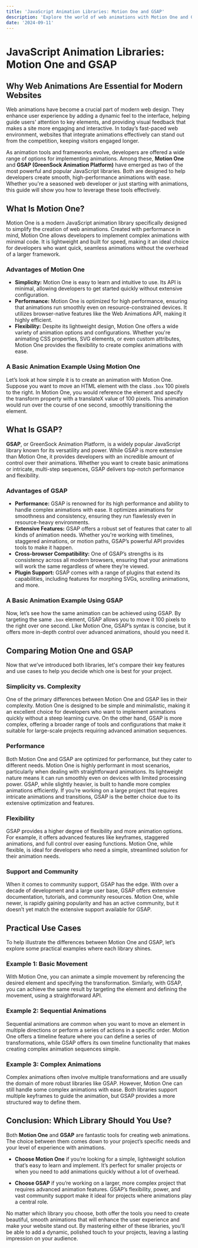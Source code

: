 ```yaml
---
title: 'JavaScript Animation Libraries: Motion One and GSAP'
description: 'Explore the world of web animations with Motion One and GSAP. Learn how to create stunning animations and bring your website to life.'
date: '2024-09-11'
---
```


# JavaScript Animation Libraries: Motion One and GSAP

## Why Web Animations Are Essential for Modern Websites

Web animations have become a crucial part of modern web design. They enhance user experience by adding a dynamic feel to the interface, helping guide users' attention to key elements, and providing visual feedback that makes a site more engaging and interactive. In today’s fast-paced web environment, websites that integrate animations effectively can stand out from the competition, keeping visitors engaged longer.

As animation tools and frameworks evolve, developers are offered a wide range of options for implementing animations. Among these, **Motion One** and **GSAP (GreenSock Animation Platform)** have emerged as two of the most powerful and popular JavaScript libraries. Both are designed to help developers create smooth, high-performance animations with ease. Whether you're a seasoned web developer or just starting with animations, this guide will show you how to leverage these tools effectively.

## What Is Motion One?

Motion One is a modern JavaScript animation library specifically designed to simplify the creation of web animations. Created with performance in mind, Motion One allows developers to implement complex animations with minimal code. It is lightweight and built for speed, making it an ideal choice for developers who want quick, seamless animations without the overhead of a larger framework.

### Advantages of Motion One

- **Simplicity:** Motion One is easy to learn and intuitive to use. Its API is minimal, allowing developers to get started quickly without extensive configuration.
- **Performance:** Motion One is optimized for high performance, ensuring that animations run smoothly even on resource-constrained devices. It utilizes browser-native features like the Web Animations API, making it highly efficient.
- **Flexibility:** Despite its lightweight design, Motion One offers a wide variety of animation options and configurations. Whether you're animating CSS properties, SVG elements, or even custom attributes, Motion One provides the flexibility to create complex animations with ease.

### A Basic Animation Example Using Motion One

Let’s look at how simple it is to create an animation with Motion One. Suppose you want to move an HTML element with the class `.box` 100 pixels to the right. In Motion One, you would reference the element and specify the transform property with a translateX value of 100 pixels. This animation would run over the course of one second, smoothly transitioning the element.

## What Is GSAP?

**GSAP**, or GreenSock Animation Platform, is a widely popular JavaScript library known for its versatility and power. While GSAP is more extensive than Motion One, it provides developers with an incredible amount of control over their animations. Whether you want to create basic animations or intricate, multi-step sequences, GSAP delivers top-notch performance and flexibility.

### Advantages of GSAP

- **Performance:** GSAP is renowned for its high performance and ability to handle complex animations with ease. It optimizes animations for smoothness and consistency, ensuring they run flawlessly even in resource-heavy environments.
- **Extensive Features:** GSAP offers a robust set of features that cater to all kinds of animation needs. Whether you're working with timelines, staggered animations, or motion paths, GSAP’s powerful API provides tools to make it happen.
- **Cross-browser Compatibility:** One of GSAP’s strengths is its consistency across all modern browsers, ensuring that your animations will work the same regardless of where they’re viewed.
- **Plugin Support:** GSAP comes with a range of plugins that extend its capabilities, including features for morphing SVGs, scrolling animations, and more.

### A Basic Animation Example Using GSAP

Now, let’s see how the same animation can be achieved using GSAP. By targeting the same `.box` element, GSAP allows you to move it 100 pixels to the right over one second. Like Motion One, GSAP’s syntax is concise, but it offers more in-depth control over advanced animations, should you need it.

## Comparing Motion One and GSAP

Now that we’ve introduced both libraries, let's compare their key features and use cases to help you decide which one is best for your project.

### Simplicity vs. Complexity

One of the primary differences between Motion One and GSAP lies in their complexity. Motion One is designed to be simple and minimalistic, making it an excellent choice for developers who want to implement animations quickly without a steep learning curve. On the other hand, GSAP is more complex, offering a broader range of tools and configurations that make it suitable for large-scale projects requiring advanced animation sequences.

### Performance

Both Motion One and GSAP are optimized for performance, but they cater to different needs. Motion One is highly performant in most scenarios, particularly when dealing with straightforward animations. Its lightweight nature means it can run smoothly even on devices with limited processing power. GSAP, while slightly heavier, is built to handle more complex animations efficiently. If you’re working on a large project that requires intricate animations and transitions, GSAP is the better choice due to its extensive optimization and features.

### Flexibility

GSAP provides a higher degree of flexibility and more animation options. For example, it offers advanced features like keyframes, staggered animations, and full control over easing functions. Motion One, while flexible, is ideal for developers who need a simple, streamlined solution for their animation needs.

### Support and Community

When it comes to community support, GSAP has the edge. With over a decade of development and a large user base, GSAP offers extensive documentation, tutorials, and community resources. Motion One, while newer, is rapidly gaining popularity and has an active community, but it doesn’t yet match the extensive support available for GSAP.

## Practical Use Cases

To help illustrate the differences between Motion One and GSAP, let’s explore some practical examples where each library shines.

### Example 1: Basic Movement

With Motion One, you can animate a simple movement by referencing the desired element and specifying the transformation. Similarly, with GSAP, you can achieve the same result by targeting the element and defining the movement, using a straightforward API.

### Example 2: Sequential Animations

Sequential animations are common when you want to move an element in multiple directions or perform a series of actions in a specific order. Motion One offers a timeline feature where you can define a series of transformations, while GSAP offers its own timeline functionality that makes creating complex animation sequences simple.

### Example 3: Complex Animations

Complex animations often involve multiple transformations and are usually the domain of more robust libraries like GSAP. However, Motion One can still handle some complex animations with ease. Both libraries support multiple keyframes to guide the animation, but GSAP provides a more structured way to define them.

## Conclusion: Which Library Should You Use?

Both **Motion One** and **GSAP** are fantastic tools for creating web animations. The choice between them comes down to your project’s specific needs and your level of experience with animations.

- **Choose Motion One** if you’re looking for a simple, lightweight solution that’s easy to learn and implement. It’s perfect for smaller projects or when you need to add animations quickly without a lot of overhead.
  
- **Choose GSAP** if you’re working on a larger, more complex project that requires advanced animation features. GSAP’s flexibility, power, and vast community support make it ideal for projects where animations play a central role.

No matter which library you choose, both offer the tools you need to create beautiful, smooth animations that will enhance the user experience and make your website stand out. By mastering either of these libraries, you’ll be able to add a dynamic, polished touch to your projects, leaving a lasting impression on your audience.
